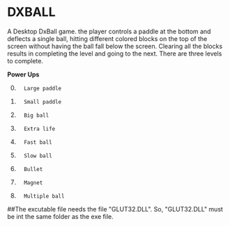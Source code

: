 # DXBALL

A Desktop DxBall game. the player controls a paddle at the bottom and deflects a single ball, hitting different colored blocks on the top of the screen without having the ball fall below the screen. Clearing all the blocks results in completing the level and going to the next. There are three levels to complete.


**Power Ups**

0.       Large paddle
1.       Small paddle
2.       Big ball
3.       Extra life
4.       Fast ball
5.       Slow ball
6.       Bullet 
7.       Magnet
8.       Multiple ball

##The excutable file needs the file "GLUT32.DLL". So, "GLUT32.DLL" must be int the same folder as the exe file.
